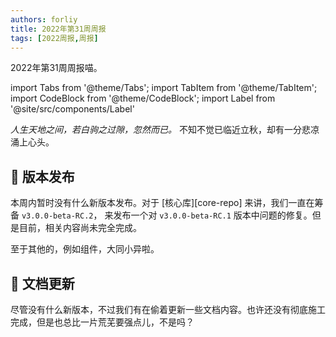 ```yaml
---
authors: forliy
title: 2022年第31周周报
tags: [2022周报,周报]
---
```



2022年第31周周报喵。

<!--truncate-->

import Tabs from '@theme/Tabs';
import TabItem from '@theme/TabItem';
import CodeBlock from '@theme/CodeBlock';
import Label from '@site/src/components/Label'

_人生天地之间，若白驹之过隙，忽然而已。_ 不知不觉已临近立秋，却有一分悲凉涌上心头。

## 🚀 版本发布

本周内暂时没有什么新版本发布。对于 [核心库][core-repo] 来讲，我们一直在筹备 `v3.0.0-beta-RC.2`，
来发布一个对 `v3.0.0-beta-RC.1` 版本中问题的修复。但是目前，相关内容尚未完全完成。 

至于其他的，例如组件，大同小异啦。

## 📕 文档更新

尽管没有什么新版本，不过我们有在偷着更新一些文档内容。也许还没有彻底施工完成，但是也总比一片荒芜要强点儿，不是吗？